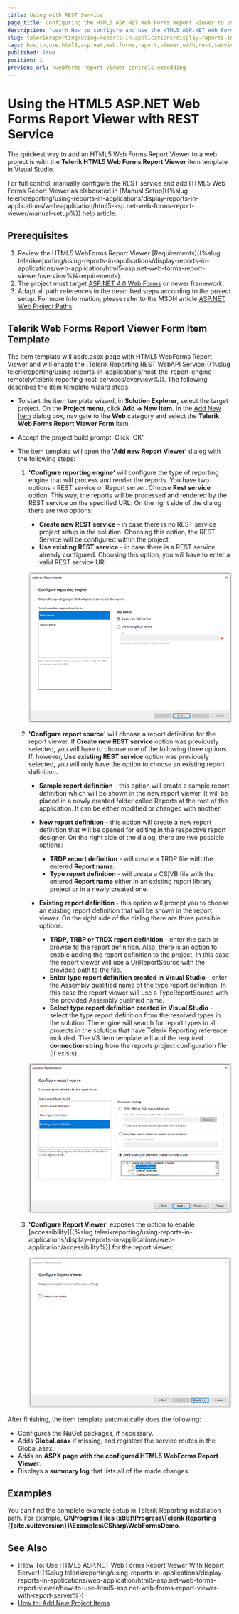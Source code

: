 ```yaml
---
title: Using with REST Service
page_title: Configuring the HTML5 ASP.NET Web Forms Report Viewer to use with Telerik Reporting REST Service
description: "Learn How to configure and use the HTML5 ASP.NET Web Forms Report Viewer with the Telerik Reporting REST Service."
slug: telerikreporting/using-reports-in-applications/display-reports-in-applications/web-application/html5-asp.net-web-forms-report-viewer/how-to-use-html5-asp.net-web-forms-report-viewer-with-rest-service
tags: how,to,use,html5,asp.net,web,forms,report,viewer,with,rest,service
published: True
position: 1
previous_url: /webforms-report-viewer-controls-embedding
---
```


# Using the HTML5 ASP.NET Web Forms Report Viewer with REST Service

The quickest way to add an HTML5 Web Forms Report Viewer to a web project is with the __Telerik HTML5 Web Forms Report Viewer__ item template in Visual Studio.

For full control, manually configure the REST service and add HTML5 Web Forms Report Viewer as elaborated in [Manual Setup]({%slug telerikreporting/using-reports-in-applications/display-reports-in-applications/web-application/html5-asp.net-web-forms-report-viewer/manual-setup%}) help article.

## Prerequisites

1. Review the HTML5 WebForms Report Viewer [Requirements]({%slug telerikreporting/using-reports-in-applications/display-reports-in-applications/web-application/html5-asp.net-web-forms-report-viewer/overview%}#requirements).
1. The project must target [ASP.NET 4.0 Web Forms](https://learn.microsoft.com/en-us/aspnet/web-forms/) or newer framework.
1. Adapt all path references in the described steps according to the project setup. For more information, please refer to the MSDN article [ASP.NET Web Project Paths](https://learn.microsoft.com/en-us/previous-versions/ms178116(v=vs.140)).

## Telerik Web Forms Report Viewer Form Item Template

The item template will adds.aspx page with HTML5 WebForms Report Viewer and will enable the [Telerik Reporting REST WebAPI Service]({%slug telerikreporting/using-reports-in-applications/host-the-report-engine-remotely/telerik-reporting-rest-services/overview%}). The following describes the item template wizard steps:

* To start the item template wizard, in __Solution Explorer__, select the target project. On the __Project menu__, click __Add -> New Item__. In the [Add New Item](https://learn.microsoft.com/en-us/previous-versions/visualstudio/visual-studio-2010/w0572c5b(v=vs.100)) dialog box, navigate to the __Web__ category and select the __Telerik Web Forms Report Viewer Form__ item.
* Accept the project build prompt. Click 'OK'.
* The item template will open the __'Add new Report Viewer'__ dialog with the following steps:

	1. __'Configure reporting engine'__ will configure the type of reporting engine that will process and render the reports. You have two options - REST service or Report server. Choose __Rest service__ option. This way, the reports will be processed and rendered by the REST service on the specified URL. On the right side of the dialog there are two options:

		+ __Create new REST service__ - in case there is no REST service project setup in the solution. Choosing this option, the REST Service will be configured within the project.
		+ __Use existing REST service__ - in case there is a REST service already configured. Choosing this option, you will have to enter a valid REST service URI.

		![The Visual Studio item template Add new Report Viewer on the page Configure reporting engine with Create new REST service selected](images/item-template-reporting-engine-rest.png)

	1. __'Configure report source'__ will choose a report definition for the report viewer. If __Create new REST service__ option was previously selected, you will have to choose one of the following three options. If, however, __Use existing REST service__ option was previously selected, you will only have the option to choose an existing report definition.

		+ __Sample report definition__ - this option will create a sample report definition which will be shown in the new report viewer. It will be placed in a newly created folder called Reports at the root of the application. It can be either modified or changed with another.

		+ __New report definition__ - this option will create a new report definition that will be opened for editing in the respective report designer. On the right side of the dialog, there are two possible options:

			+ __TRDP report definition__ - will create a TRDP file with the entered __Report name__.
			+ __Type report definition__ - will create a CS|VB file with the entered __Report name__ either in an existing report library project or in a newly created one.

		+ __Existing report definition__ - this option will prompt you to choose an existing report definition that will be shown in the report viewer. On the right side of the dialog there are three possible options:

			+ __TRDP, TRBP or TRDX report definition__ - enter the path or browse to the report definition. Also, there is an option to enable adding the report definition to the project. In this case the report viewer will use a UriReportSource with the provided path to the file.
			+ __Enter type report definition created in Visual Studio__ - enter the Assembly qualified name of the type report definition. In this case the report viewer will use a TypeReportSource with the provided Assembly qualified name.
			+ __Select type report definition created in Visual Studio__ - select the type report definition from the resolved types in the solution. The engine will search for report types in all projects in the solution that have Telerik Reporting reference included. The VS item template will add the required __connection string__ from the reports project configuration file (if exists).

		![The Visual Studio item template Add new Report Viewer on the page Configure report source with selected BarcodesReport.cs CLR existing report definition](images/item-template-report-source-rest.png)

	1. __'Configure Report Viewer'__ exposes the option to enable [accessibility]({%slug telerikreporting/using-reports-in-applications/display-reports-in-applications/web-application/accessibility%}) for the report viewer.

		![The Visual Studio item template Add new Report Viewer on the page Configure Report Viewer for Enabling Accessibility](images/item-template-accessibility.png)

After finishing, the item template automatically does the following:

* Configures the NuGet packages, if necessary.
* Adds __Global.asax__ if missing, and registers the service routes in the Global.asax.
* Adds an __ASPX page with the configured HTML5 WebForms Report Viewer__.
* Displays a __summary log__ that lists all of the made changes.

## Examples

You can find the complete example setup in Telerik Reporting installation path. For example, __C:\Program Files (x86)\Progress\Telerik Reporting {{site.suiteversion}}\Examples\CSharp\WebFormsDemo__.

## See Also

* [How To: Use HTML5 ASP.NET Web Forms Report Viewer With Report Server]({%slug telerikreporting/using-reports-in-applications/display-reports-in-applications/web-application/html5-asp.net-web-forms-report-viewer/how-to-use-html5-asp.net-web-forms-report-viewer-with-report-server%})
* [How to: Add New Project Items](https://learn.microsoft.com/en-us/previous-versions/visualstudio/visual-studio-2010/w0572c5b(v=vs.100))
